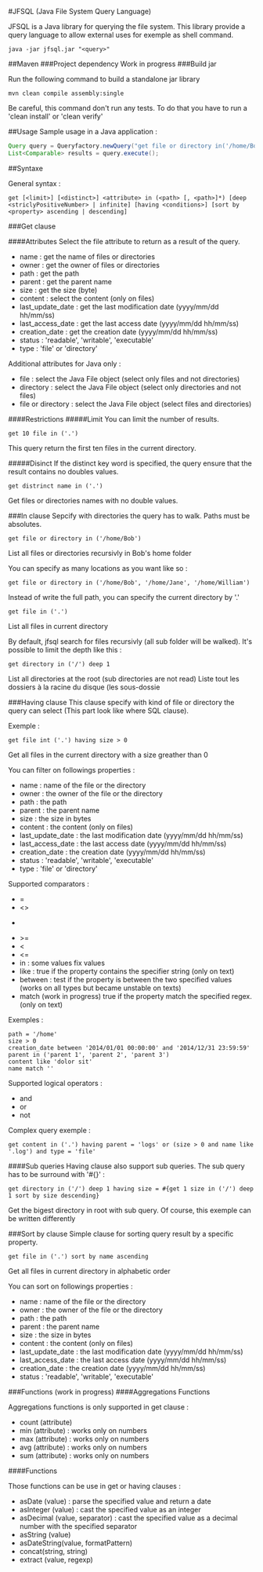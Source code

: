 #JFSQL (Java File System Query Language)

JFSQL is a Java library for querying the file system. This library provide a query language to allow external uses for exemple as shell command.

```shell
java -jar jfsql.jar "<query>"
```

##Maven
###Project dependency
Work in progress
###Build jar

Run the following command to build a standalone jar library

```
mvn clean compile assembly:single
```
Be careful, this command don't run any tests. To do that you have to run a 'clean install' or 'clean verify'

##Usage
Sample usage in a Java application :
```java
Query query = Queryfactory.newQuery("get file or directory in('/home/Bob')");
List<Comparable> results = query.execute();
```

##Syntaxe

General syntax :

```
get [<limit>] [<distinct>] <attribute> in (<path> [, <path>]*) [deep <striclyPositiveNumber> | infinite] [having <conditions>] [sort by <property> ascending | descending]
```

###Get clause

####Attributes
Select the file attribute to return as a result of the query.

* name : get the name of files or directories
* owner : get the owner of files or directories
* path : get the path
* parent : get the parent name
* size : get the size (byte)
* content : select the content (only on files)
* last_update_date : get the last modification date (yyyy/mm/dd hh/mm/ss)
* last_access_date : get the last access date (yyyy/mm/dd hh/mm/ss)
* creation_date : get the creation date (yyyy/mm/dd hh/mm/ss)
* status : 'readable', 'writable', 'executable'
* type : 'file' or 'directory' 

Additional attributes for Java only : 
* file : select the Java File object (select only files and not directories)
* directory : select the Java File object (select only directories and not files)
* file or directory : select the Java File object (select files and directories)


####Restrictions
#####Limit
You can limit the number of results.

```
get 10 file in ('.')
```
This query return the first ten files in the current directory. 

#####Disinct
If the distinct key word is specified, the query ensure that the result contains no doubles values.

```
get distrinct name in ('.')
```
Get files or directories names with no double values.

###In clause
Sepcify with directories the query has to walk. Paths must be absolutes.

```
get file or directory in ('/home/Bob')
```
List all files or directories recursivly in Bob's home folder

You can specify as many locations as you want like so :

```
get file or directory in ('/home/Bob', '/home/Jane', '/home/William')
```

Instead of write the full path, you can specify the current directory by '.'

```
get file in ('.')
```
List all files in current directory

By default, jfsql search for files recursivly (all sub folder will be walked). It's possible to limit the depth like this :

```
get directory in ('/') deep 1
```
List all directories at the root (sub directories are not read)
Liste tout les dossiers à la racine du disque (les sous-dossie

###Having clause
This clause specify with kind of file or directory the query can select (This part look like where SQL clause).

Exemple : 
```
get file int ('.') having size > 0
```
Get all files in the current directory with a size greather than 0

You can filter on followings properties :

* name : name of the file or the directory
* owner : the owner of the file or the directory
* path : the path
* parent : the parent name
* size : the size in bytes
* content : the content (only on files)
* last_update_date : the last modification date (yyyy/mm/dd hh/mm/ss)
* last_access_date : the last access date (yyyy/mm/dd hh/mm/ss)
* creation_date : the creation date (yyyy/mm/dd hh/mm/ss)
* status : 'readable', 'writable', 'executable'
* type : 'file' or 'directory'

Supported comparators :
* =
* <>
* >
* \>=
* <
* <=
* in : some values fix values 
* like : true if the property contains the specifier string (only on text)
* between : test if the property is between the two specified values (works on all types but became unstable on texts)
* match (work in progress) true if the property match the specified regex. (only on text)

Exemples : 

```
path = '/home'
size > 0
creation_date between '2014/01/01 00:00:00' and '2014/12/31 23:59:59'
parent in ('parent 1', 'parent 2', 'parent 3')
content like 'dolor sit'
name match ''
```

Supported logical operators : 

* and
* or
* not

Complex query exemple : 

```
get content in ('.') having parent = 'logs' or (size > 0 and name like '.log') and type = 'file'
```

####Sub queries
Having clause also support sub queries. The sub query has to be surround with '#{}' : 

```
get directory in ('/') deep 1 having size = #{get 1 size in ('/') deep 1 sort by size descending}
```
Get the bigest directory in root with sub query. Of course, this exemple can be written differently

###Sort by clause
Simple clause for sorting query result by a specific property.

```
get file in ('.') sort by name ascending
```
Get all files in current directory in alphabetic order

You can sort on followings properties :

* name : name of the file or the directory
* owner : the owner of the file or the directory
* path : the path
* parent : the parent name
* size : the size in bytes
* content : the content (only on files)
* last_update_date : the last modification date (yyyy/mm/dd hh/mm/ss)
* last_access_date : the last access date (yyyy/mm/dd hh/mm/ss)
* creation_date : the creation date (yyyy/mm/dd hh/mm/ss)
* status : 'readable', 'writable', 'executable'

###Functions (work in progress)
####Aggregations Functions

Aggregations functions is only supported in get clause : 
* count (attribute)
* min (attribute) : works only on numbers
* max (attribute) : works only on numbers
* avg (attribute) : works only on numbers
* sum (attribute) : works only on numbers

####Functions

Those functions can be use in get or having clauses : 
* asDate (value) : parse the specified value and return a date
* asInteger (value) : cast the specified value as an integer
* asDecimal (value, separator) : cast the specified value as a decimal number with the specified separator
* asString (value)
* asDateString(value, formatPattern)
* concat(string, string)
* extract (value, regexp)

